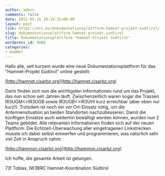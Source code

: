```yaml
---
author: admin
comments: false
date: 2012-05-16 10:19:31+00:00
layout: post
link: https://drc.bz/dokumentationsplattform-hamnet-projekt-sudtirol/
slug: dokumentationsplattform-hamnet-projekt-sudtirol
title: Dokumentationsplattform "Hamnet-Projekt Südtirol"
wordpress_id: 4688
categories:
- HamNet
---
```


Hallo alle,
seit kurzem wurde eine neue Dokumentationsplattform für das "Hamnet-Projekt Südtirol" online gestellt:

[http://hamnet.cisarbz.org](http://hamnet.cisarbz.org)

Darin finden sich nun die wichtigsten Informationen rund um das Projekt, das nun schon seit Jahren läuft.
Zwischenzeitlich waren sogar die Trassen IR3UGM<>IR3UGB sowie IR3UGB<>IR3UHI kurz erreichbar (aber eben nur kurz!).
Trotzdem ist noch ein vor Ort-Einsatz nötig, um die Antennensituation an beiden Standorten nachzubesseren.
Damit die künftigen Einsätze auch weiterhin bewältigt werden können, wurden nun 2 Teams gebildet.
Alle relevanten Informationen finden sich auf der neuen Plattform.
Die Echtzeit-Überwachung aller eingetragenen Linkstrecken musste ich dabei selbst entwerfen und programmieren, was natürlich sehr viel Zeit in Anspruch nahm:

[http://hammon.cisarbz.org](http://hammon.cisarbz.org)

Ich hoffe, die gesamte Arbeit ist gelungen.

73!
Tobias, IW3BRC
Hamnet-Koordination Südtirol
